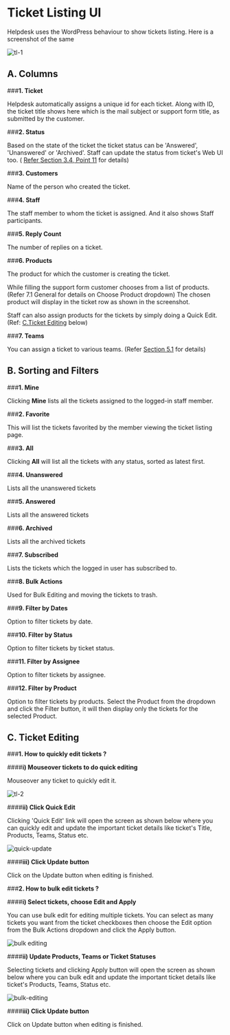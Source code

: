 # Ticket Listing UI


Helpdesk uses the WordPress behaviour to show tickets listing.
Here is a screenshot of the same

![tl-1](https://cloud.githubusercontent.com/assets/8191145/9361195/ee375c16-46b7-11e5-9134-c3090962de4b.png)


## A. Columns

###**1. Ticket**

Helpdesk automatically assigns a unique id for each ticket. Along with ID, the ticket title shows here which is the mail subject or support form title, as submitted by the customer.

###**2. Status**

Based on the state of the ticket the ticket status can be 'Answered', 'Unanswered' or 'Archived'. Staff can update the status from ticket's Web UI too. ( [Refer Section 3.4, Point 11](http://docs.rtcamp.com/rtbiz/helpdesk/admin/tickets/web_based_ticket_ui.html#b-ticket-meta) for details)

###**3. Customers**

Name of the person who created the ticket.

###**4. Staff**

The staff member to whom the ticket is assigned. And it also shows Staff participants.


###**5. Reply Count**

The number of replies on a ticket.

###**6. Products**

The product for which the customer is creating the ticket.

While filling the support form customer chooses from a list of products. (Refer 7.1 General for details on Choose Product dropdown)
The chosen product will display in the ticket row as shown in the screenshot.

Staff can also assign products for the tickets  by simply doing a Quick Edit. (Ref: [C.Ticket Editing](http://docs.rtcamp.com/rtbiz/helpdesk/admin/tickets/ticket_listing_ui.html#c-ticket-editing) below)

###**7. Teams**

You can assign a ticket to various teams. (Refer [Section 5.1](http://docs.rtcamp.com/rtbiz/helpdesk/admin/staff/teams.html) for details)


## B. Sorting and Filters


###**1. Mine**

Clicking **Mine** lists all the tickets assigned to the logged-in staff member.

###**2. Favorite**

This will list the tickets favorited by the member viewing the ticket listing page.

###**3. All**

Clicking **All** will list all the tickets with any status, sorted as latest first.

###**4. Unanswered**

Lists all the unanswered tickets

###**5. Answered**

Lists all the answered tickets

###**6. Archived**

Lists all the archived tickets

###**7. Subscribed**

Lists the tickets which the logged in user has subscribed to.

###**8. Bulk Actions**

Used for Bulk Editing and moving the tickets to trash.

###**9. Filter by Dates**

Option to filter tickets by date.

###**10. Filter by Status**

Option to filter tickets by ticket status.

###**11. Filter by Assignee**

Option to filter tickets by assignee.

###**12. Filter by Product**

Option to filter tickets by products. Select the Product from the dropdown and click the Filter button, it will then display only the tickets for the selected Product.



## C. Ticket Editing

###**1. How to quickly edit tickets ?**

####**i) Mouseover tickets to do quick editing**

Mouseover any ticket to quickly edit it.

![tl-2](https://cloud.githubusercontent.com/assets/8191145/9361194/ee311b1c-46b7-11e5-84a0-a7f2c6c94020.png)


####**ii) Click Quick Edit**

Clicking 'Quick Edit' link will open the screen as shown below where you can quickly edit and update the important ticket details like ticket's Title, Products, Teams, Status etc.

![quick-update](https://cloud.githubusercontent.com/assets/8191145/9193553/de6e0cd0-4031-11e5-909d-61d7fcab8a11.png)

####**iii) Click Update button**

Click on the Update button when editing is finished.




###**2. How to bulk edit tickets ?**

####**i) Select tickets, choose Edit and Apply**

You can use bulk edit for editing multiple tickets. You can select as many tickets you want from the ticket checkboxes then choose the Edit option from the Bulk Actions dropdown and click the Apply button.

![bulk editing](https://cloud.githubusercontent.com/assets/8191145/9193628/7947540a-4032-11e5-96c3-835aae575b68.png)

####**ii) Update Products, Teams or Ticket Statuses**

Selecting tickets and clicking Apply button will open the screen as shown below where you can bulk edit and update the important ticket details like ticket's Products, Teams, Status etc.

![bulk-editing](https://cloud.githubusercontent.com/assets/8191145/9193699/10f8f59c-4033-11e5-8d04-15b339472042.png)


####**iii) Click Update button**

Click on Update button when editing is finished.





